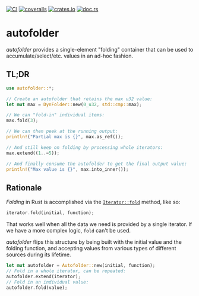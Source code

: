 [![CI](https://github.com/lpenz/autofolder/actions/workflows/ci.yml/badge.svg)](https://github.com/lpenz/autofolder/actions/workflows/ci.yml)
[![coveralls](https://coveralls.io/repos/github/lpenz/autofolder/badge.svg?branch=main)](https://coveralls.io/github/lpenz/autofolder?branch=main)
[![crates.io](https://img.shields.io/crates/v/autofolder)](https://crates.io/crates/autofolder)
[![doc.rs](https://docs.rs/autofolder/badge.svg)](https://docs.rs/autofolder)


# autofolder

*autofolder* provides a single-element "folding" container that
can be used to accumulate/select/etc. values in an ad-hoc fashion.

## TL;DR

```rust
use autofolder::*;

// Create an autofolder that retains the max u32 value:
let mut max = DynFolder::new(0_u32, std::cmp::max);

// We can "fold-in" individual items:
max.fold(3);

// We can then peek at the running output:
println!("Partial max is {}", max.as_ref());

// And still keep on folding by processing whole iterators:
max.extend((1..=5));

// And finally consume the autofolder to get the final output value:
println!("Max value is {}", max.into_inner());
```

## Rationale

*Folding* in Rust is accomplished via the [`Iterator::fold`]
method, like so:
```rust
iterator.fold(initial, function);
```

That works well when all the data we need is provided by a single iterator. If we have a
more complex logic, `fold` can't be used.

*autofolder* flips this structure by being built with the initial value and the folding
function, and accepting values from various types of different sources during its lifetime.

```rust
let mut autofolder = Autofolder::new(initial, function);
// Fold in a whole iterator, can be repeated:
autofolder.extend(iterator);
// Fold in an individual value:
autofolder.fold(value);
```

[`Iterator::fold`]: https://doc.rust-lang.org/std/iter/trait.Iterator.html#method.fold
[`DynFolder`]:https://docs.rs/autofolder/latest/autofolder/struct.DynFolder.html
